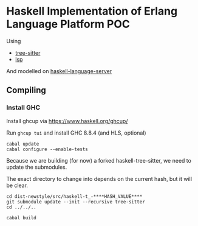 # Haskell Implementation of Erlang Language Platform POC

Using

- [tree-sitter](http://hackage.haskell.org/package/tree-sitter)
- [lsp](http://hackage.haskell.org/package/lsp)

And modelled on [haskell-language-server](https://github.com/haskell/haskell-language-server)

## Compiling

### Install GHC

Install ghcup via https://www.haskell.org/ghcup/

Run `ghcup tui` and install GHC 8.8.4 (and HLS, optional)

```
cabal update
cabal configure --enable-tests
```

Because we are building (for now) a forked haskell-tree-sitter, we
need to update the submodules.

The exact directory to change into depends on the current hash, but it will be clear.

```
cd dist-newstyle/src/haskell-t_-****HASH_VALUE****
git submodule update --init --recursive tree-sitter
cd ../../..
```

```
cabal build
```
